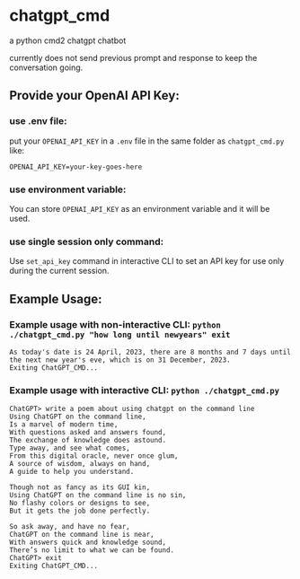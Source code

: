 # chatgpt_cmd
a python cmd2 chatgpt chatbot

currently does not send previous prompt and response to keep the conversation going.

## Provide your OpenAI API Key:

### use .env file:

put your `OPENAI_API_KEY` in a `.env` file in the same folder as `chatgpt_cmd.py` like:

```
OPENAI_API_KEY=your-key-goes-here
```

### use environment variable:

You can store `OPENAI_API_KEY` as an environment variable and it will be used.

### use single session only command:

Use `set_api_key` command in interactive CLI to set an API key for use only during the current session.

## Example Usage:

### Example usage with non-interactive CLI: `python ./chatgpt_cmd.py "how long until newyears" exit`

```
As today's date is 24 April, 2023, there are 8 months and 7 days until the next new year's eve, which is on 31 December, 2023.
Exiting ChatGPT_CMD...
```

### Example usage with interactive CLI: `python ./chatgpt_cmd.py`

```
ChatGPT> write a poem about using chatgpt on the command line
Using ChatGPT on the command line,
Is a marvel of modern time,
With questions asked and answers found,
The exchange of knowledge does astound.
Type away, and see what comes,
From this digital oracle, never once glum,
A source of wisdom, always on hand,
A guide to help you understand.

Though not as fancy as its GUI kin,
Using ChatGPT on the command line is no sin,
No flashy colors or designs to see,
But it gets the job done perfectly.

So ask away, and have no fear,
ChatGPT on the command line is near,
With answers quick and knowledge sound,
There’s no limit to what we can be found.
ChatGPT> exit
Exiting ChatGPT_CMD...
```
